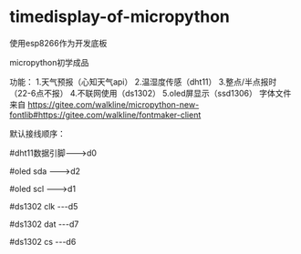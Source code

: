 # timedisplay-of-micropython
使用esp8266作为开发底板

micropython初学成品

功能：
1.天气预报（心知天气api）
2.温湿度传感（dht11）
3.整点/半点报时（22-6点不报）
4.不联网使用（ds1302）
5.oled屏显示（ssd1306）
字体文件来自 https://gitee.com/walkline/micropython-new-fontlib#https://gitee.com/walkline/fontmaker-client

默认接线顺序：


#dht11数据引脚--->d0


#oled sda --->d2


#oled scl --->d1


#ds1302 clk ---d5


#ds1302 dat ---d7


#ds1302 cs ---d6




